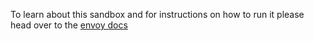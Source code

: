 To learn about this sandbox and for instructions on how to run it please head over
to the [envoy docs](https://www.envoyproxy.io/docs/envoy/latest/start/sandboxes/route_mirror.html)
